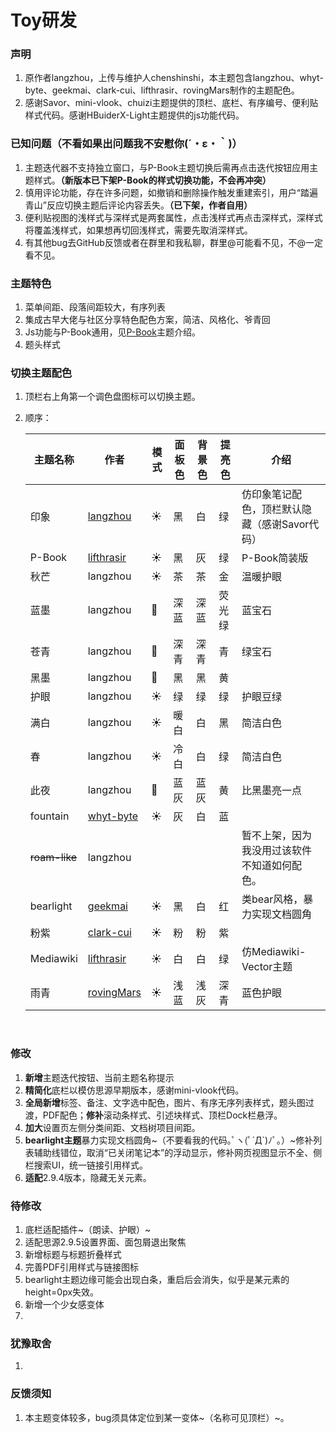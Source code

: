 # Toy研发

### 声明

1. 原作者langzhou，上传与维护人chenshinshi，本主题包含langzhou、whyt-byte、geekmai、clark-cui、lifthrasir、rovingMars制作的主题配色。
2. 感谢Savor、mini-vlook、chuizi主题提供的顶栏、底栏、有序编号、便利贴样式代码。感谢HBuiderX-Light主题提供的js功能代码。

### 已知问题（不看如果出问题我不安慰你(´・ε・｀)）

1. 主题迭代器不支持独立窗口，与P-Book主题切换后需再点击迭代按钮应用主题样式。**（新版本已下架P-Book的样式切换功能，不会再冲突）**
2. 慎用评论功能，存在许多问题，如撤销和删除操作触发重建索引，用户“踏遍青山”反应切换主题后评论内容丢失。**（已下架，作者自用）**
3. 便利贴视图的浅样式与深样式是两套属性，点击浅样式再点击深样式，深样式将覆盖浅样式，如果想再切回浅样式，需要先取消深样式。
4. 有其他bug去GitHub反馈或者在群里和我私聊，群里@可能看不见，不@一定看不见。

### 主题特色

1. 菜单间距、段落间距较大，有序列表
2. 集成古早大佬与社区分享特色配色方案，简洁、风格化、爷青回
3. Js功能与P-Book通用，见[P-Book](https://github.com/chenshinshi/P-Book)主题介绍。
4. 题头样式

### 切换主题配色

1. 顶栏右上角第一个调色盘图标可以切换主题。
2. 顺序：

    |主题名称|作者|模式|面板色|背景色|提亮色|介绍|
    | -----------| ----------| ------| --------| --------| --------| -------------------------------------------------|
    |印象|[langzhou](https://github.com/langzhou/toy-theme-for-siyuan)|☀️|黑|白|绿|仿印象笔记配色，顶栏默认隐藏（感谢Savor代码）<br />|
    |P-Book|[lifthrasir](https://ld246.com/article/1683803156009)|☀️|黑|灰|绿|P-Book简装版|
    |秋芒|langzhou|☀️|茶|茶|金|温暖护眼|
    |蓝墨|langzhou|🌃|深蓝|深蓝|荧光绿|蓝宝石|
    |苍青|langzhou|🌃|深青|深青|青|绿宝石|
    |黑墨|langzhou|🌃|黑|黑|黄|<br />|
    |护眼|langzhou|☀️|绿|绿|绿|护眼豆绿|
    |满白|langzhou|☀️|暖白|白|黑|简洁白色|
    |春|langzhou|☀️|冷白|白|绿|简洁白色|
    |此夜|langzhou|🌃|蓝灰|蓝灰|黄|比黑墨亮一点|
    |fountain|[whyt-byte](https://github.com/whyt-byte/Fountain_theme_for_Siyuan_Light)|☀️|灰|白|蓝||
    |~~roam-like~~|langzhou|||||暂不上架，因为我没用过该软件不知道如何配色。|
    |bearlight|[geekmai](https://github.com/geekmai/BearLight_for_SiYuan)|☀️|黑|白|红|类bear风格，暴力实现文档圆角|
    |粉紫|[clark-cui](https://github.com/clark-cui/siyuan-themes-fruits-pink)|☀️|粉|粉|紫||
    |Mediawiki|[lifthrasir](https://ld246.com/article/1684904900025)|☀️|白|白|绿|仿Mediawiki-Vector主题|
    |雨青|[rovingMars](https://ld246.com/article/1687343731976/comment/1687743598084#comments)|☀️|浅蓝|浅灰|深青|蓝色护眼|

    ‍

### 修改

1. **新增**主题迭代按钮、当前主题名称提示
2. **精简化**底栏以模仿思源早期版本，感谢mini-vlook代码。
3. **全局新增**标签、备注、文字选中配色，图片、有序无序列表样式，题头图过渡，PDF配色；**修补**滚动条样式、引述块样式、顶栏Dock栏悬浮。
4. **加大**设置页左侧分类间距、文档树项目间距。
5. **bearlight主题**暴力实现文档圆角~（不要看我的代码｡ﾟヽ(ﾟ´Д`)ﾉﾟ｡） ​~修补列表辅助线错位，取消“已关闭笔记本”的浮动显示，修补网页视图显示不全、侧栏搜索UI，统一链接引用样式。
6. **适配**2.9.4版本，隐藏无关元素。

### 待修改

1. 底栏适配插件~（朗读、护眼）~
2. 适配思源2.9.5设置界面、面包屑退出聚焦
3. 新增标题与标题折叠样式
4. 完善PDF引用样式与链接图标
5. bearlight主题边缘可能会出现白条，重启后会消失，似乎是某元素的height=0px失效。
6. 新增一个少女感变体
7. ‍

### 犹豫取舍

1. ‍

### 反馈须知

1. 本主题变体较多，bug须具体定位到某一变体~（名称可见顶栏）~。
